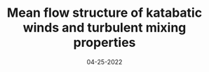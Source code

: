 ---
short: 'Mean flow structure of katabatic winds and turbulent mixing properties'
title: 'Mean flow structure of katabatic winds and turbulent mixing properties'
collection: projects
permalink: /projects/Publi_4
thumbnail: /images/thumbnail.png
date: 04-25-2022
venue: 'Journal of Fluid Mechanics'
authors: '<a href="https://claudinecharrondiere.github.io">Claudine Charrondière</a>, <a href="https://scholar.google.fr/citations?user=wZwD8wwAAAAJ&hl=fr">Christophe Brun</a> , <a href="https://scholar.google.fr/citations?user=JJ99He8AAAAJ&hl=fr">Emil J Hopfinger</a> , <a href="https://scholar.google.com/citations?user=RQYKv8IAAAAJ&hl=fr">Jean-Martial Cohard</a> , <a href="https://www.researchgate.net/scientific-contributions/Jean-Emmanuel-Sicart-2143985673">Jean-Emmanuel Sicart</a>'
conference_short: 'Journal of Fluid Mechanics'
bibtex: "@article{charrondiere2022mean,  <br>
  title={Mean flow structure of katabatic winds and turbulent mixing properties}, <br>
  author={Charrondière, Claudine and Brun, Christophe and Hopfinger, Emil J and Cohard, Jean-Martial and Sicart, Jean-Emmanuel}, <br>
  journal={Journal of Fluid Mechanics}, <br>
  volume={941}, <br>
  pages={A11}, <br>
  year={2022}, <br>
  publisher={Cambridge University Press} <br>
}"
project_page: "https://claudinecharrondiere.github.io/projects/Publi_4"
paper_url: "https://www.cambridge.org/core/journals/journal-of-fluid-mechanics/article/abs/mean-flow-structure-of-katabatic-winds-and-turbulent-mixing-properties/0D5EC44DDCA45E2634DA17CE5C002A29"
---